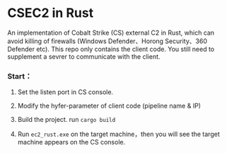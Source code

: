 # CSEC2 in Rust

An implementation of Cobalt Strike (CS) external C2 in Rust, which can avoid killing of firewalls (Windows Defender、Horong Security、360 Defender etc). This repo only contains the client code. You still need to supplement a sevrer to communicate with the client.

### Start：

1. Set the listen port in CS console.

2. Modify the hyfer-parameter of client code (pipeline name & IP)

3. Build the project. run `cargo build`

4. Run `ec2_rust.exe` on the target machine，then you will see the target machine appears on the CS console.